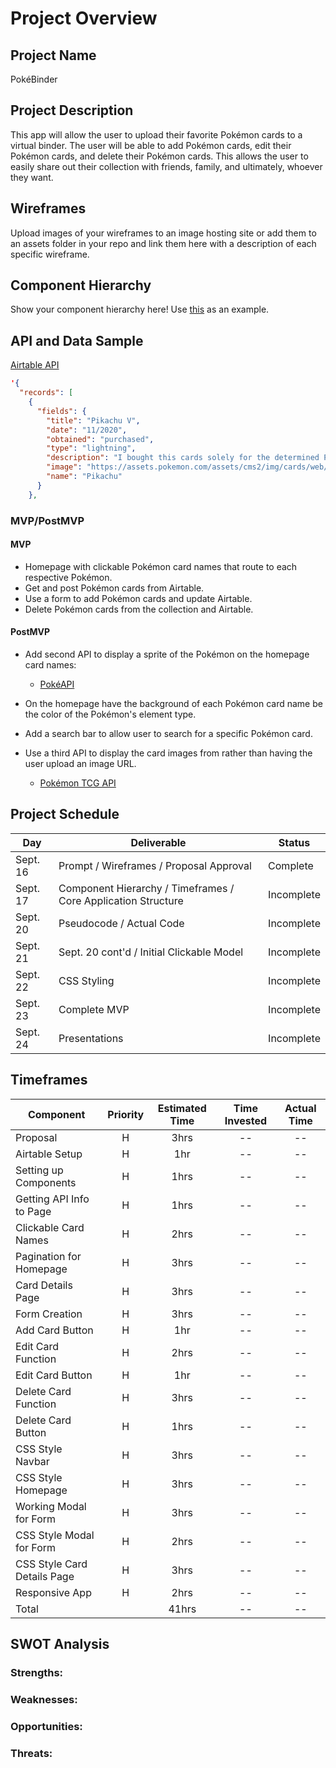 # Project Overview

## Project Name

PokéBinder

## Project Description

This app will allow the user to upload their favorite Pokémon cards to a virtual binder. The user will be able to add Pokémon cards, edit their Pokémon cards, and delete their Pokémon cards. This allows the user to easily share out their collection with friends, family, and ultimately, whoever they want.

## Wireframes

Upload images of your wireframes to an image hosting site or add them to an assets folder in your repo and link them here with a description of each specific wireframe.

## Component Hierarchy

Show your component hierarchy here! Use [this](https://cms-assets.tutsplus.com/uploads/users/1795/posts/30352/image/GettingStartedWithReduxTutorial-React-Component-Structure.png) as an example.

## API and Data Sample

[Airtable API](https://airtable.com/shrV1yiFezYgBsKqU)

```json
'{
  "records": [
    {
      "fields": {
        "title": "Pikachu V",
        "date": "11/2020",
        "obtained": "purchased",
        "type": "lightning",
        "description": "I bought this cards solely for the determined Pikachu face. ",
        "image": "https://assets.pokemon.com/assets/cms2/img/cards/web/SWSH4/SWSH4_EN_170.png",
        "name": "Pikachu"
      }
    },
```

### MVP/PostMVP

#### MVP

- Homepage with clickable Pokémon card names that route to each respective Pokémon.
- Get and post Pokémon cards from Airtable.
- Use a form to add Pokémon cards and update Airtable.
- Delete Pokémon cards from the collection and Airtable.

#### PostMVP

- Add second API to display a sprite of the Pokémon on the homepage card names:

  - [PokéAPI](https://pokeapi.co/)

- On the homepage have the background of each Pokémon card name be the color of the Pokémon's element type.
- Add a search bar to allow user to search for a specific Pokémon card.
- Use a third API to display the card images from rather than having the user upload an image URL.
  - [Pokémon TCG API](https://dev.pokemontcg.io/)

## Project Schedule

| Day      | Deliverable                                                   | Status     |
| -------- | ------------------------------------------------------------- | ---------- |
| Sept. 16 | Prompt / Wireframes / Proposal Approval                       | Complete   |
| Sept. 17 | Component Hierarchy / Timeframes / Core Application Structure | Incomplete |
| Sept. 20 | Pseudocode / Actual Code                                      | Incomplete |
| Sept. 21 | Sept. 20 cont'd / Initial Clickable Model                     | Incomplete |
| Sept. 22 | CSS Styling                                                   | Incomplete |
| Sept. 23 | Complete MVP                                                  | Incomplete |
| Sept. 24 | Presentations                                                 | Incomplete |

## Timeframes

| Component                   | Priority | Estimated Time | Time Invested | Actual Time |
| --------------------------- | :------: | :------------: | :-----------: | :---------: |
| Proposal                    |    H     |      3hrs      |      --       |     --      |
| Airtable Setup              |    H     |      1hr       |      --       |     --      |
| Setting up Components       |    H     |      1hrs      |      --       |     --      |
| Getting API Info to Page    |    H     |      1hrs      |      --       |     --      |
| Clickable Card Names        |    H     |      2hrs      |      --       |     --      |
| Pagination for Homepage     |    H     |      3hrs      |      --       |     --      |
| Card Details Page           |    H     |      3hrs      |      --       |     --      |
| Form Creation               |    H     |      3hrs      |      --       |     --      |
| Add Card Button             |    H     |      1hr       |      --       |     --      |
| Edit Card Function          |    H     |      2hrs      |      --       |     --      |
| Edit Card Button            |    H     |      1hr       |      --       |     --      |
| Delete Card Function        |    H     |      3hrs      |      --       |     --      |
| Delete Card Button          |    H     |      1hrs      |      --       |     --      |
| CSS Style Navbar            |    H     |      3hrs      |      --       |     --      |
| CSS Style Homepage          |    H     |      3hrs      |      --       |     --      |
| Working Modal for Form      |    H     |      3hrs      |      --       |     --      |
| CSS Style Modal for Form    |    H     |      2hrs      |      --       |     --      |
| CSS Style Card Details Page |    H     |      3hrs      |      --       |     --      |
| Responsive App              |    H     |      2hrs      |      --       |     --      |
| Total                       |          |     41hrs      |      --       |     --      |

## SWOT Analysis

### Strengths:

### Weaknesses:

### Opportunities:

### Threats:
